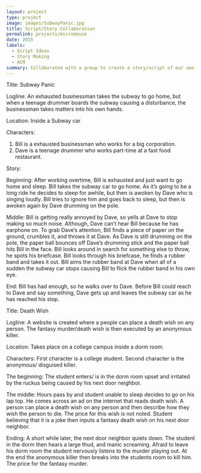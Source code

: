 ```yaml
---
layout: project
type: project
image: images/SubwayPanic.jpg
title: Script/Story Collaboration
permalink: projects/micromouse
date: 2015
labels:
  - Script Ideas
  - Story Making
  - ACM
summary: Collaborated with a group to create a story/script of our own to present as if it were to be the introduction to a movie/film that will be released as well as making a seperate rough draft of your own idea.
---
```

Title: Subway Panic

Logline: An exhausted businessman takes the subway to go home, but when a teenage drummer boards the subway causing a disturbance, the businessman takes matters into his own hands.

Location: Inside a Subway car

Characters: 
1. Bill is a exhausted businessman who works for a big corporation.
2. Dave is a teenage drummer who works part-time at a fast food restaurant.

Story:

Beginning: After working overtime, Bill is exhausted and just want to go home and sleep. Bill takes the subway car to go home. As it’s going to be a long ride he decides to sleep for awhile, but then is awoken by Dave who is singing loudly. Bill tries to ignore him and goes back to sleep, but then is awoken again by Dave drumming on the pole.

Middle: Bill is getting really annoyed by Dave, so yells at Dave to stop making so much noise. Although,  Dave can’t hear Bill because he has earphone on. To grab Dave’s attention, Bill finds a piece of paper on the ground, crumbles it, and throws it at Dave. As Dave is still drumming on the pole, the paper ball bounces off Dave’s drumming stick and the paper ball hits Bill in the face. Bill looks around in search for something else to throw, he spots his briefcase. Bill looks through his briefcase, he finds a rubber band and takes it out. Bill aims the rubber band at Dave when all of a sudden the subway car stops causing Bill to flick the rubber band in his own eye.

End: Bill has had enough, so he walks over to Dave. Before Bill could reach to Dave and say something, Dave gets up and leaves the subway car as he has reached his stop.

Title: Death Wish

Logline: A website is created where a people can place a death wish on any person. The fantasy murder/death wish is then executed by an anonymous killer.

Location: Takes place on a college campus inside a dorm room. 

Characters: First character is a college student. Second character is the anonymous/ disguised killer.

The beginning: The student enters/ is in the dorm room upset and irritated by the ruckus being caused by his next door neighbor. 

The middle: Hours pass by and student unable to sleep decides to go on his lap top. He comes across an ad on the internet that reads death wish. A person can place a death wish on any person and then describe how they wish the person to die. The price for this wish is not noted. Student believing that it is a joke then inputs a fantasy death wish on his next door neighbor.

Ending: A short while later, the next door neighbor quiets down. The student in the dorm then hears a large thud, and manic screaming. Afraid to leave his dorm room the student nervously listens to the murder playing out. At the end the anonymous killer then breaks into the students room to kill him. The price for the fantasy murder. 



